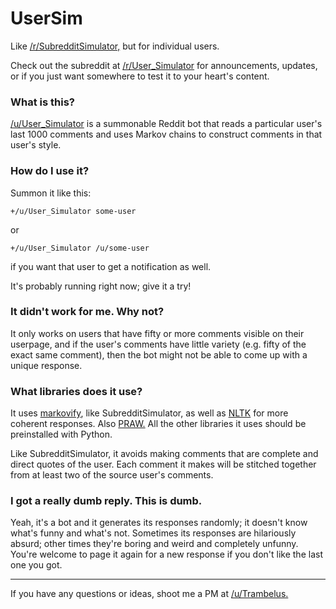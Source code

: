 # UserSim
Like [/r/SubredditSimulator,](http://www.reddit.com/r/SubredditSimulator) but for individual users.

Check out the subreddit at [/r/User_Simulator](http://www.reddit.com/r/User_Simulator) for announcements, updates, or if you just want somewhere to test it to your heart's content.

### What is this?

[/u/User_Simulator](http://www.reddit.com/user/User_Simulator) is a summonable Reddit bot that reads a particular user's last 1000 comments and uses Markov chains to construct comments in that user's style.

### How do I use it?

Summon it like this:

    +/u/User_Simulator some-user
  
or

    +/u/User_Simulator /u/some-user
  
if you want that user to get a notification as well.

It's probably running right now; give it a try!

### It didn't work for me. Why not?

It only works on users that have fifty or more comments visible on their userpage, and if the user's comments have little variety (e.g. fifty of the exact same comment), then the bot might not be able to come up with a unique response.

### What libraries does it use?

It uses [markovify](https://github.com/jsvine/markovify), like SubredditSimulator, as well as [NLTK](http://www.nltk.org/) for more coherent responses. Also [PRAW.](https://praw.readthedocs.org/en/v3.1.0/) All the other libraries it uses should be preinstalled with Python.

Like SubredditSimulator, it avoids making comments that are complete and direct quotes of the user. Each comment it makes will be stitched together from at least two of the source user's comments.


### I got a really dumb reply. This is dumb.

Yeah, it's a bot and it generates its responses randomly; it doesn't know what's funny and what's not. Sometimes its responses are hilariously absurd; other times they're boring and weird and completely unfunny. You're welcome to page it again for a new response if you don't like the last one you got.

-----

If you have any questions or ideas, shoot me a PM at [/u/Trambelus.](https://www.reddit.com/message/compose/?to=trambelus)
